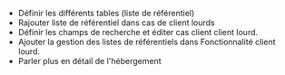 - Définir les différents tables (liste de référentiel)
- Rajouter liste de référentiel dans cas de client lourds
- Définir les champs de recherche et éditer cas client client lourd.
- Ajouter la gestion des listes de référentiels dans Fonctionnalité client lourd.
- Parler plus en détail de l'hébergement